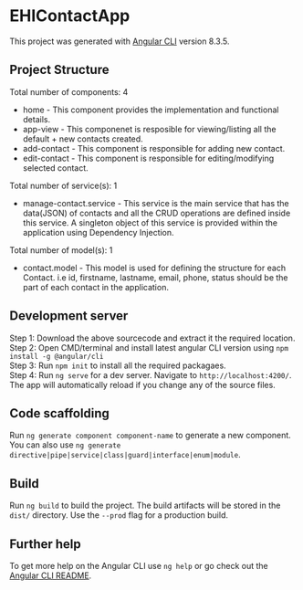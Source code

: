 # EHIContactApp

This project was generated with [Angular CLI](https://github.com/angular/angular-cli) version 8.3.5.

## Project Structure
Total number of components: 4

<ul>
<li>home - This component provides the implementation and functional details.</li>
<li>app-view - This componenet is resposible for viewing/listing all the default + new contacts created.</li>
<li>add-contact - This component is responsible for adding new contact.</li>
<li>edit-contact - This component is responsible for editing/modifying selected contact.</li>
</ul>

Total number of service(s): 1
<ul>
  <li>manage-contact.service - This service is the main service that has the data(JSON) of contacts and all the CRUD operations are defined inside this service. A singleton object of this service is provided within the application using Dependency Injection.</li>
</ul>

Total number of model(s): 1
<ul>
  <li>contact.model - This model is used for defining the structure for each Contact. i.e id, firstname, lastname, email, phone, status should be the part of each contact in the application.</li>
</ul>

## Development server
Step 1: Download the above sourcecode and extract it the required location.<br>
Step 2: Open CMD/terminal and install latest angular CLI version using `npm install -g @angular/cli`<br>
Step 3: Run `npm init` to install all the required packagaes.<br>
Step 4: Run `ng serve` for a dev server. Navigate to `http://localhost:4200/`. The app will automatically reload if you change any of the source files.

## Code scaffolding

Run `ng generate component component-name` to generate a new component. You can also use `ng generate directive|pipe|service|class|guard|interface|enum|module`.

## Build

Run `ng build` to build the project. The build artifacts will be stored in the `dist/` directory. Use the `--prod` flag for a production build.


## Further help

To get more help on the Angular CLI use `ng help` or go check out the [Angular CLI README](https://github.com/angular/angular-cli/blob/master/README.md).
